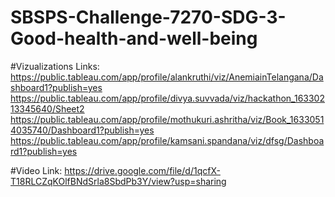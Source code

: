# SBSPS-Challenge-7270-SDG-3-Good-health-and-well-being

#Vizualizations Links: 
https://public.tableau.com/app/profile/alankruthi/viz/AnemiainTelangana/Dashboard1?publish=yes
https://public.tableau.com/app/profile/divya.suvvada/viz/hackathon_16330213345640/Sheet2
https://public.tableau.com/app/profile/mothukuri.ashritha/viz/Book_16330514035740/Dashboard1?publish=yes
https://public.tableau.com/app/profile/kamsani.spandana/viz/dfsg/Dashboard1?publish=yes

#Video Link:
https://drive.google.com/file/d/1qcfX-T18RLCZqKOlfBNdSrla8SbdPb3Y/view?usp=sharing
